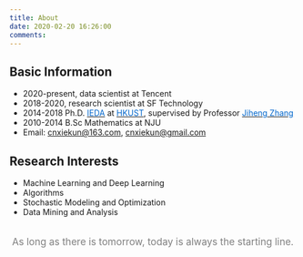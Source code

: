 ```yaml
---
title: About
date: 2020-02-20 16:26:00
comments:
---
```


## Basic Information
- 2020-present, data scientist at Tencent
- 2018-2020, research scientist at SF Technology
- 2014-2018 Ph.D. [<font color=#06c>IEDA</font>](https://www.ieda.ust.hk/eng/index.php) at [<font color=#06c>HKUST</font>](http://www.ust.hk), supervised by Professor [<font color=#06c>Jiheng Zhang</font>](https://reijz.github.io/)
- 2010-2014 B.Sc Mathematics at NJU
- Email: <font color=#5bc0de><cnxiekun@163.com></font>, <font color=#5bc0de><cnxiekun@gmail.com></font>


## Research Interests
- Machine Learning and Deep Learning
- Algorithms
- Stochastic Modeling and Optimization
- Data Mining and Analysis


<p style="text-align:center;font-size:17px;padding-top:20px; width : 500px; margin:0 auto; padding-bottom:50px; color:#000;"><font color="grey">As long as there is tomorrow, today is always the starting line.</font></p>
